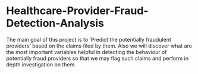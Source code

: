 # Healthcare-Provider-Fraud-Detection-Analysis
The main goal of this project is to ’Predict the potentially fraudulent providers’ based on the claims filed by them. Also we will discover what are the most important variables helpful in detecting the behaviour of potentially fraud providers so that we may flag such claims and perform in depth investigation on them.
